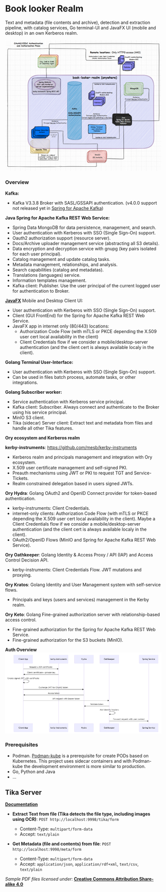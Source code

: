 # Book looker Realm
Text and metadata (file contents and archive), detection and extraction pipeline, with catalog services, Go terminal-UI and JavaFX UI (mobile and desktop) in an own Kerberos realm.



![book-looker-realm](docs/book-looker-realm.png)

### Overview

**Kafka:**
- Kafka V3.3.8 Broker with SASL/GSSAPI authentication. (v4.0.0 support not released yet in [Spring for Apache Kafka](https://spring.io/projects/spring-kafka#support))

**Java Spring for Apache Kafka REST Web Service:**
- Spring Data MongoDB for data persistence, management, and search.
- User authentication with Kerberos with SSO (Single Sign-On) support.
- Oauth2 authorization support (resource server).
- Docs/Archive uploader management service (abstracting all S3 details).
- Data encryption and decryption service with gnupg (key pairs isolated for each user principal).
- Catalog management and update catalog tasks.
- Metadata management, relationships, and analysis.
- Search capabilities (catalog and metadatas).
- Translations (languages) service.
- Information templates management.
- Kafka client: Publisher. Use the user principal of the current logged user for authentication to Broker.

**[JavaFX](https://openjfx.io/)** Mobile and Desktop Client UI:
- User authentication with Kerberos with SSO (Single Sign-On) support.
- Client (GUI FrontEnd) for the Spring for Apache Kafka REST Web Service.
- JavaFX app in internet only (80/443) locations:
    - Authorization Code Flow (with mTLS or PKCE depending the X.509 user cert local availability in the client)
    - Client Credentials flow if we consider a mobile/desktop-server authentication (and the client cert is always available localy in the client).

**Golang Terminal User-Interface:**
- User authentication with Kerberos with SSO (Single Sign-On) support.
- Can be used in files batch process, automate tasks, or other integrations.

**Golang Subscriber worker:**
- Service authentication with Kerberos service principal.
- Kafka client: Subscriber. Always connect and authenticate to the Broker using his service principal.
- MinIO S3 client.
- Tika (sidecar) Server client: Extract text and metadata from files and handle all other Tika features.

**Ory ecosystem and Kerberos realm**
>
**kerby-instruments**: https://github.com/mesb/kerby-instruments
- Kerberos realm and principals management and integration with Ory ecosystem.
- X.509 user certificate management and self-signed PKI.
- Preauth mechanisms using JWT or PKI to request TGT and Service-Tickets.
- Realm constrained delegation based in users signed JWTs.
>
**Ory Hydra**: Golang OAuth2 and OpenID Connect provider for token-based authentication.
- kerby-instruments: Client Credentials.
- internet-only clients: Authorization Code Flow (with mTLS or PKCE depending the X.509 user cert local availability in the client). Maybe a Client Credentials flow if we consider a mobile/desktop-server authentication (and the client cert is always available localy in the client).
- OAuth2/OpenID Flows (MinIO and Spring for Apache Kafka REST Web Service).
>
**Ory Oathkeeper**: Golang Identity & Access Proxy / API (IAP) and Access Control Decision API.
- kerby-instruments: Client Credentials Flow. JWT mutations and proxying.
>
**Ory Kratos**: Golang Identity and User Management system with self-service flows.
- Principals and keys (users and services) management in the Kerby realm.
>
**Ory Keto**: Golang Fine-grained authorization server with relationship-based access control.
- Fine-grained authorization for the Spring for Apache Kafka REST Web Service.
- Fine-grained authorization for the S3 buckets (MinIO).

**Auth Overview**
![](/docs/auth_overview.png)

### Prerequisites
- Podman.
[Podman-kube](https://docs.podman.io/en/v5.0.3/markdown/podman-kube.1.html) is a prerequisite for create PODs based on Kubernetes.
This project uses sidecar containers and with Podman-kube the development environment is more similar to production.
- Go, Python and Java
- ...

## Tika Server
[**Documentation**](https://cwiki.apache.org/confluence/display/TIKA/TikaServer)

- **Extract Text from file (Tika detects the file type, including images using OCR)**: `POST http://localhost:9998/tika/form`
  - Content-Type: `multipart/form-data`
  - Accept: `text/plain`

- **Get Metadata (file and contents) from file**: `POST http://localhost:9998/meta/form`
  - Content-Type: `multipart/form-data`
  - Accept: `application/json`, `application/rdf+xml`, `text/csv`, `text/plain`

*Sample PDF files licensed under*: [**Creative Commons Attribution Share-alike 4.0**](https://creativecommons.org/licenses/by-sa/4.0/deed.en)